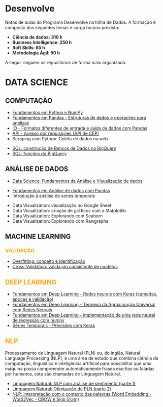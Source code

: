 # Desenvolve

Notas de aulas do Programa Desenvolve na trilha de Dados. A formação é composta dos seguintes temas e carga horária prevista:

<ul>
<li><b>Ciência de dados: 310 h</B>
<!---  <ul><font color=grey>
  <li>Estatística: 26 h
  <li>EDA com Python: 106 h
  <li>Machine Learning: 180 h
  </font></ul>--->
<li><b>Business Intelligence: 250 h</B>
  <!---  <ul><font color=grey>
  <li>Dashboard e DataViz: 50 h
  <li>Data Warehouse e ETL: 164 h
  </font></ul>--->
<li><b>Soft Skills: 65 h</B>
<li><b>Metodologia Ágil: 50 h</B>
<!---    <ul><font color=grey>
  <li>Kanban
  <li>Scrum
  </font></ul>--->
</ul>


A seguir seguem os repositórios de forma mais organizada:

# DATA SCIENCE
## COMPUTAÇÃO

* [Fundamentos em Python e NumPy](https://github.com/mbaliu-treino/Desenvolve/blob/main/LEARN_C_PROG_Python_e_Numpy.ipynb)
* [Fundamentos em Pandas - Estruturas de dados e operações para análises](https://github.com/mbaliu-treino/Desenvolve/blob/main/LEARN_C_DataScience_Pandas.ipynb)
* [IO - Formatos diferentes de entrada e saída de dados com Pandas](https://github.com/mbaliu-treino/Desenvolve/blob/main/LEARN_C_DataScience_IO_formatos_de_entrada_e_sa%C3%ADda.ipynb)
* [API - Acesso por requisições (API de CEP)](https://github.com/mbaliu-treino/Desenvolve/blob/main/LEARN_C_PROG_api.ipynb)
* Scraping com Python: Coleta de dados na web
<!--- ETL --->
* [SQL: construção de Bancos de Dados no BigQuery](https://github.com/mbaliu-treino/Desenvolve/blob/main/LEARN_C_SQL_Manipula%C3%A7%C3%B5es.ipynb)
* [SQL: funções do BigQuery](https://github.com/mbaliu-treino/Desenvolve/blob/main/LEARN_C_SQL_Fun%C3%A7%C3%B5es.ipynb)

## ANÁLISE DE DADOS

* [Data Science: Fundamentos da Análise e Visualização de dados](https://github.com/mbaliu-treino/Desenvolve/blob/main/LEARN_C_DataScience_analise_e_visualiza%C3%A7%C3%A3o_de_dados.ipynb)

<!--- ESTATÍSTICA --->

<!--- COMPORTAMENTO DOS DADOS --->
* [Fundamentos em Análise de dados com Pandas](https://github.com/mbaliu-treino/Desenvolve/blob/main/LEARN_C_DataScience_Pandas_Tratamento.ipynb)
* Introdução à análise de series temporais

<!--- DATA VIZ --->
* Data Visualization: visualização no Google Sheet
* Data Visualization: criação de gráficos com o Matplotlib
* Data Visualization: Explorando com Seaborn
* Data Visualization: Explorando com Rawgraphs

## MACHINE LEARNING

<!---
<h4><font color=orange>ENTENDIMENTO DOS DADOS (EDA)</font></h3>
<h4><font color=orange>PRE-PROCESSAMENTO - TRANSFORMAÇÕES</font></h3>

<h3><font color=orange>MODELOS DE MACHINE LEARNING</font></h3>

<h4><font color=orange>CLASSIFICAÇÃO</font></h3>
<h4><font color=orange>REGRESSÃO</font></h3>

<h4><font color=orange>DEPLOY</font></h3>
--->


<h3><font color=orange>VALIDAÇÃO</font></h3>

* [Overfitting: conceito e identificação](https://github.com/mbaliu-treino/Desenvolve/blob/main/LEARN_C_ML_Overfit.ipynb)
* [Cross-Validation: validação consistente de modelos](https://github.com/mbaliu-treino/Desenvolve/blob/main/LEARN_C_ML_Validacao_Cruzada.ipynb)

## <font color=orange>DEEP LEARNING</font></h2>

* [Fundamentos em Deep Learning - Redes neurais com Keras (camadas, épocas e validação)](https://github.com/mbaliu-treino/Desenvolve/blob/main/LEARN_C_DS_DeepLearning_Keras_I.ipynb)
* [Fundamentos em Deep Learning - Teorema da Aproximação Universal com Redes Neurais](https://github.com/mbaliu-treino/Desenvolve/blob/main/LEARN_C_DS_DeepLearning_Teorema_da_Aproxima%C3%A7%C3%A3o_Universal.ipynb)
* [Fundamentos em Deep Learning - implementação de uma rede neural de regressão com numpy](https://github.com/mbaliu-treino/Desenvolve/blob/main/LEARN_C_DS_DeepLearning_Rede_Neural_com_Numpy.ipynb)
* [Séries Temporais - Previsões com Keras](https://github.com/mbaliu-treino/Desenvolve/blob/main/LEARN_C_DS_DeepLearning_Series_Temporais.ipynb)

## <font color=orange>NLP</font></h2>

Processamento de Linguagem Natural (PLN) ou, do inglês, Natural Language Processing (NLP), é uma área de estudo que combina ciência da computação, linguística e inteligência artificial para possibilitar que uma máquina possa compreender automaticamente frases escritas ou faladas por humanos, esta são chamadas de Linguagem Natural.

* [Linguagem Natural: NLP com análise de sentimento (parte 1)](https://github.com/mbaliu-treino/Desenvolve/blob/main/LEARN_C_NLP_analise_de_sentimento_I.ipynb)
* [Linguagem Natural: Otimização de PLN (parte 2)](https://github.com/mbaliu-treino/Desenvolve/blob/main/LEARN_C_NLP_analise_de_sentimento_II.ipynb)
* [NLP: interpretação com o contexto das palavras (Word Embedding - Word2Vec - CBOW e Skip Gram)](https://github.com/mbaliu-treino/Desenvolve/blob/main/LEARN_C_NLP_Word2Vec_CBOW_e_Skipgram.ipynb)
